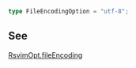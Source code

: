 ```ts
type FileEncodingOption = "utf-8";
```

## See

[RsvimOpt.fileEncoding](../../../classes/RsvimOpt.md#fileencoding)
